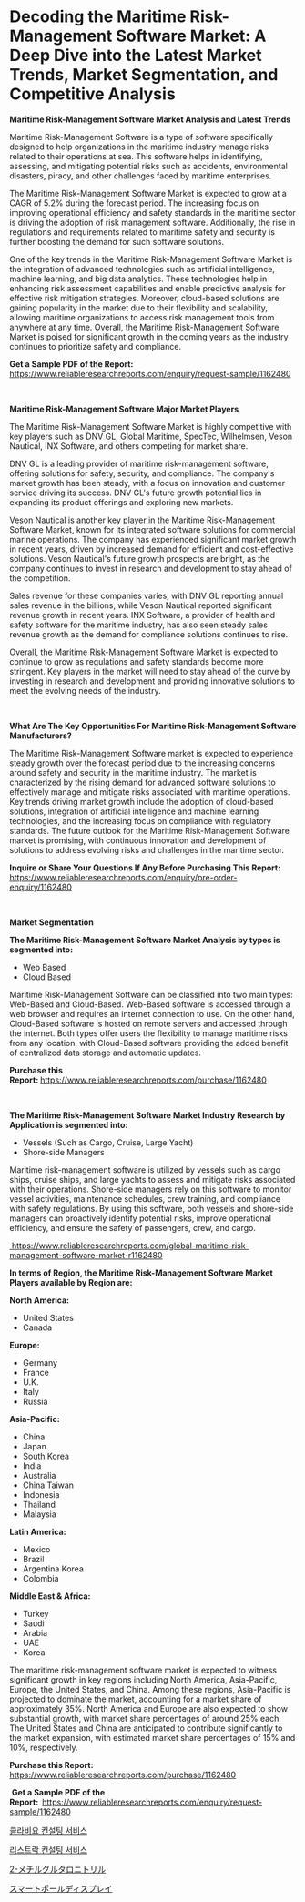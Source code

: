 <p><h1>Decoding the Maritime Risk-Management Software Market: A Deep Dive into the Latest Market Trends, Market Segmentation, and Competitive Analysis</h1></p><p><strong>Maritime Risk-Management Software Market Analysis and Latest Trends</strong></p>
<p><p>Maritime Risk-Management Software is a type of software specifically designed to help organizations in the maritime industry manage risks related to their operations at sea. This software helps in identifying, assessing, and mitigating potential risks such as accidents, environmental disasters, piracy, and other challenges faced by maritime enterprises.</p><p>The Maritime Risk-Management Software Market is expected to grow at a CAGR of 5.2% during the forecast period. The increasing focus on improving operational efficiency and safety standards in the maritime sector is driving the adoption of risk management software. Additionally, the rise in regulations and requirements related to maritime safety and security is further boosting the demand for such software solutions.</p><p>One of the key trends in the Maritime Risk-Management Software Market is the integration of advanced technologies such as artificial intelligence, machine learning, and big data analytics. These technologies help in enhancing risk assessment capabilities and enable predictive analysis for effective risk mitigation strategies. Moreover, cloud-based solutions are gaining popularity in the market due to their flexibility and scalability, allowing maritime organizations to access risk management tools from anywhere at any time. Overall, the Maritime Risk-Management Software Market is poised for significant growth in the coming years as the industry continues to prioritize safety and compliance.</p></p>
<p><strong>Get a Sample PDF of the Report:&nbsp;</strong> <a href="https://www.reliableresearchreports.com/enquiry/request-sample/1162480">https://www.reliableresearchreports.com/enquiry/request-sample/1162480</a></p>
<p>&nbsp;</p>
<p><strong>Maritime Risk-Management Software Major Market Players</strong></p>
<p><p>The Maritime Risk-Management Software Market is highly competitive with key players such as DNV GL, Global Maritime, SpecTec, Wilhelmsen, Veson Nautical, INX Software, and others competing for market share.</p><p>DNV GL is a leading provider of maritime risk-management software, offering solutions for safety, security, and compliance. The company's market growth has been steady, with a focus on innovation and customer service driving its success. DNV GL's future growth potential lies in expanding its product offerings and exploring new markets.</p><p>Veson Nautical is another key player in the Maritime Risk-Management Software Market, known for its integrated software solutions for commercial marine operations. The company has experienced significant market growth in recent years, driven by increased demand for efficient and cost-effective solutions. Veson Nautical's future growth prospects are bright, as the company continues to invest in research and development to stay ahead of the competition.</p><p>Sales revenue for these companies varies, with DNV GL reporting annual sales revenue in the billions, while Veson Nautical reported significant revenue growth in recent years. INX Software, a provider of health and safety software for the maritime industry, has also seen steady sales revenue growth as the demand for compliance solutions continues to rise.</p><p>Overall, the Maritime Risk-Management Software Market is expected to continue to grow as regulations and safety standards become more stringent. Key players in the market will need to stay ahead of the curve by investing in research and development and providing innovative solutions to meet the evolving needs of the industry.</p></p>
<p>&nbsp;</p>
<p><strong>What Are The Key Opportunities For Maritime Risk-Management Software Manufacturers?</strong></p>
<p><p>The Maritime Risk-Management Software market is expected to experience steady growth over the forecast period due to the increasing concerns around safety and security in the maritime industry. The market is characterized by the rising demand for advanced software solutions to effectively manage and mitigate risks associated with maritime operations. Key trends driving market growth include the adoption of cloud-based solutions, integration of artificial intelligence and machine learning technologies, and the increasing focus on compliance with regulatory standards. The future outlook for the Maritime Risk-Management Software market is promising, with continuous innovation and development of solutions to address evolving risks and challenges in the maritime sector.</p></p>
<p><strong>Inquire or Share Your Questions If Any Before Purchasing This Report:</strong> <a href="https://www.reliableresearchreports.com/enquiry/pre-order-enquiry/1162480">https://www.reliableresearchreports.com/enquiry/pre-order-enquiry/1162480</a></p>
<p>&nbsp;</p>
<p><strong>Market Segmentation</strong></p>
<p><strong>The Maritime Risk-Management Software Market Analysis by types is segmented into:</strong></p>
<p><ul><li>Web Based</li><li>Cloud Based</li></ul></p>
<p><p>Maritime Risk-Management Software can be classified into two main types: Web-Based and Cloud-Based. Web-Based software is accessed through a web browser and requires an internet connection to use. On the other hand, Cloud-Based software is hosted on remote servers and accessed through the internet. Both types offer users the flexibility to manage maritime risks from any location, with Cloud-Based software providing the added benefit of centralized data storage and automatic updates.</p></p>
<p><strong>Purchase this Report:&nbsp;</strong><a href="https://www.reliableresearchreports.com/purchase/1162480">https://www.reliableresearchreports.com/purchase/1162480</a></p>
<p>&nbsp;</p>
<p><strong>The Maritime Risk-Management Software Market Industry Research by Application is segmented into:</strong></p>
<p><ul><li>Vessels (Such as Cargo, Cruise, Large Yacht)</li><li>Shore-side Managers</li></ul></p>
<p><p>Maritime risk-management software is utilized by vessels such as cargo ships, cruise ships, and large yachts to assess and mitigate risks associated with their operations. Shore-side managers rely on this software to monitor vessel activities, maintenance schedules, crew training, and compliance with safety regulations. By using this software, both vessels and shore-side managers can proactively identify potential risks, improve operational efficiency, and ensure the safety of passengers, crew, and cargo.</p></p>
<p><a href="https://www.reliableresearchreports.com/global-maritime-risk-management-software-market-r1162480">&nbsp;https://www.reliableresearchreports.com/global-maritime-risk-management-software-market-r1162480</a></p>
<p><strong>In terms of Region, the Maritime Risk-Management Software Market Players available by Region are:</strong></p>
<p>
    <p> <strong> North America: </strong>
        <ul>
            <li>United States</li>
            <li>Canada</li>
        </ul>
        </p> 
    <p> <strong> Europe: </strong>
        <ul>
            <li>Germany</li>
            <li>France</li>
            <li>U.K.</li>
            <li>Italy</li>
            <li>Russia</li>
        </ul>
        </p> 
    <p> <strong> Asia-Pacific: </strong>
        <ul>
            <li>China</li>
            <li>Japan</li>
            <li>South Korea</li>
            <li>India</li>
            <li>Australia</li>
            <li>China Taiwan</li>
            <li>Indonesia</li>
            <li>Thailand</li>
            <li>Malaysia</li>
        </ul>
        </p> 
    <p> <strong> Latin America: </strong>
        <ul>
            <li>Mexico</li>
            <li>Brazil</li>
            <li>Argentina Korea</li>
            <li>Colombia</li>
        </ul>
        </p> 
    <p> <strong> Middle East & Africa: </strong>
        <ul>
            <li>Turkey</li>
            <li>Saudi</li>
            <li>Arabia</li>
            <li>UAE</li>
            <li>Korea</li>
        </ul>
    </p>
    </p>
<p><p>The maritime risk-management software market is expected to witness significant growth in key regions including North America, Asia-Pacific, Europe, the United States, and China. Among these regions, Asia-Pacific is projected to dominate the market, accounting for a market share of approximately 35%. North America and Europe are also expected to show substantial growth, with market share percentages of around 25% each. The United States and China are anticipated to contribute significantly to the market expansion, with estimated market share percentages of 15% and 10%, respectively.</p></p>
<p><strong>Purchase this Report: </strong><a href="https://www.reliableresearchreports.com/purchase/1162480">https://www.reliableresearchreports.com/purchase/1162480</a></p>
<p>&nbsp;<strong>Get a Sample PDF of the Report:&nbsp;&nbsp;</strong><a href="https://www.reliableresearchreports.com/enquiry/request-sample/1162480">https://www.reliableresearchreports.com/enquiry/request-sample/1162480</a></p>
<p><strong></strong></p>
<p><p><a href="https://github.com/airdrophoteveryday/Market-Research-Report-List-1/blob/main/514011189544.md">클라비요 컨설팅 서비스</a></p><p><a href="https://github.com/milikokao84/Market-Research-Report-List-1/blob/main/726574689545.md">리스트락 컨설팅 서비스</a></p><p><a href="https://github.com/andym141978/Market-Research-Report-List-1/blob/main/826056398059.md">2-メチルグルタロニトリル</a></p><p><a href="https://github.com/EstelWisozk1/Market-Research-Report-List-1/blob/main/889759398058.md">スマートポールディスプレイ</a></p></p>